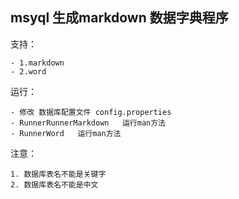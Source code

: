 ## msyql  生成markdown 数据字典程序


支持：

    - 1.markdown
    - 2.word
    
运行：

    - 修改 数据库配置文件 config.properties
    - RunnerRunnerMarkdown   运行man方法
    - RunnerWord   运行man方法

    

注意：
    
    1. 数据库表名不能是关键字
    2. 数据库表名不能是中文